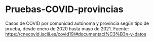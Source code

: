 # Pruebas-COVID-provincias
Casos de COVID por comunidad autónoma y provincia según tipo de prueba, desde enero de 2020 hasta mayo de 2021. Fuente: https://cnecovid.isciii.es/covid19/#documentaci%C3%B3n-y-datos
